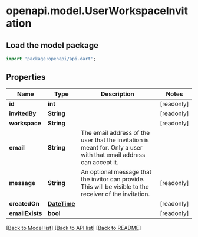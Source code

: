 # openapi.model.UserWorkspaceInvitation

## Load the model package
```dart
import 'package:openapi/api.dart';
```

## Properties
Name | Type | Description | Notes
------------ | ------------- | ------------- | -------------
**id** | **int** |  | [readonly] 
**invitedBy** | **String** |  | [readonly] 
**workspace** | **String** |  | [readonly] 
**email** | **String** | The email address of the user that the invitation is meant for. Only a user with that email address can accept it. | 
**message** | **String** | An optional message that the invitor can provide. This will be visible to the receiver of the invitation. | [readonly] 
**createdOn** | [**DateTime**](DateTime.md) |  | [readonly] 
**emailExists** | **bool** |  | [readonly] 

[[Back to Model list]](../README.md#documentation-for-models) [[Back to API list]](../README.md#documentation-for-api-endpoints) [[Back to README]](../README.md)


